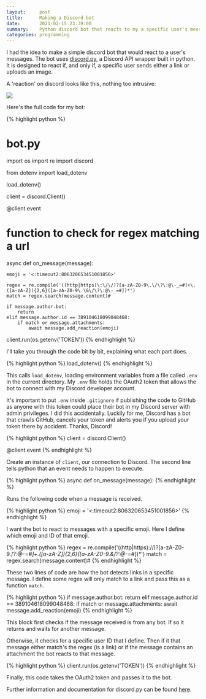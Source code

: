 ```yaml
---
layout:     post
title:      Making a Discord bot
date:       2021-02-15 23:39:00
summary:    Python discord bot that reacts to my a specific user's messages
categories: programming
---
```

I had the idea to make a simple discord bot that would react to a user's messages. The bot uses [discord.py](https://discordpy.readthedocs.io/en/latest/index.html), a Discord API wrapper built in python. It is designed to react if, and only if, a specific user sends either a link or uploads an image.

A 'reaction' on discord looks like this, nothing too intrusive:

![](https://www.bgigurtsis.com/pictures/posts/discordbot/1.png)

Here's the full code for my bot:

{% highlight python %}
# bot.py
import os
import re
import discord

from dotenv import load_dotenv

load_dotenv()

client = discord.Client()

@client.event
# function to check for regex matching a url
async def on_message(message):

    emoji = '<:timeout2:806320653451001856>'

    regex = re.compile('((http|https)\:\/\/)?[a-zA-Z0-9\.\/\?\:@\-_=#]+\.([a-zA-Z]){2,6}([a-zA-Z0-9\.\&\/\?\:@\-_=#])*')
    match = regex.search(message.content)#

    if message.author.bot:
        return
    elif message.author.id == 389104618099048468:
        if match or message.attachments:
            await message.add_reaction(emoji)

client.run(os.getenv('TOKEN'))
{% endhighlight %}

I'll take you through the code bit by bit, explaining what each part does.

{% highlight python %}
load_dotenv()
{% endhighlight %}

This calls <code>load_dotenv</code>, loading environment variables from a file called `.env` in the current directory. My `.env` file holds the OAuth2 token that allows the bot to connect with my Discord developer account.

It's important to put `.env` inside `.gitignore` if publishing the code to GitHub as anyone with this token could place their bot in my Discord server with admin privileges. I did this accidentally. Luckily for me, Discord has a bot that crawls GitHub, cancels your token and alerts you if you upload your token there by accident. Thanks, Discord!

{% highlight python %}
client = discord.Client()

@client.event
{% endhighlight %}

Create an instance of `client`, our connection to Discord. The second line tells python that an event needs to happen to execute.

{% highlight python %}
async def on_message(message):
{% endhighlight %}

Runs the following code when a message is received.

{% highlight python %}
emoji = '<:timeout2:806320653451001856>'
{% endhighlight %}

I want the bot to react to messages with a specific emoji. Here I define which emoji and ID of that emoji.

{% highlight python %}
regex = re.compile('((http|https)\:\/\/)?[a-zA-Z0-9\.\/\?\:@\-_=#]+\.([a-zA-Z]){2,6}([a-zA-Z0-9\.\&\/\?\:@\-_=#])*')
match = regex.search(message.content)#
{% endhighlight %}

These two lines of code are how the bot detects links in a specific message. I define some regex will only match to a link and pass this as a function `match`.

{% highlight python %}
if message.author.bot:
    return
elif message.author.id == 389104618099048468:
    if match or message.attachments:
        await message.add_reaction(emoji)
{% endhighlight %}

This block first checks if the message received is from any bot. If so it returns and waits for another message.

Otherwise, it checks for a specific user ID that I define. Then if it that message either match's the regex (is a link) or if the message contains an attachment the bot reacts to that message.

{% highlight python %}
client.run(os.getenv('TOKEN'))
{% endhighlight %}

Finally, this code takes the OAuth2 token and passes it to the bot.

Further information and documentation for discord.py can be found [here](https://discordpy.readthedocs.io/en/latest/index.html).
